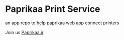 # Paprikaa Print Service
an app repo to help paprikaa web app connect printers

Join us [Paprikaa.ir](https://Paprikaa.ir).
